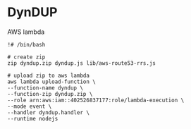 DynDUP
======

AWS lambda

    !# /bin/bash

    # create zip
    zip dyndup.zip dyndup.js lib/aws-route53-rrs.js

    # upload zip to aws lambda
    aws lambda upload-function \
    --function-name dyndup \
    --function-zip dyndup.zip \
    --role arn:aws:iam::402526837177:role/lambda-execution \
    --mode event \
    --handler dyndup.handler \
    --runtime nodejs